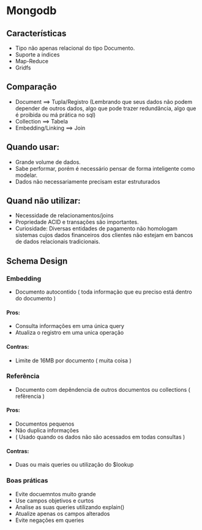 # Mongodb

## Características

- Tipo não apenas relacional do tipo Documento.
- Suporte a indices
- Map-Reduce
- Gridfs

## Comparação

- Document ==> Tupla/Registro (Lembrando que seus dados não podem depender de outros dados, algo que pode trazer redundância, algo que é proibida ou má prática no sql)
- Collection ==> Tabela
- Embedding/Linking ==> Join

## Quando usar:

- Grande volume de dados.
- Sabe performar, porém é necessário pensar de forma inteligente como modelar.
- Dados não necessariamente precisam estar estruturados

## Quand não utilizar:

- Necessidade de relacionamentos/joins
- Propriedade ACID e transações são importantes.
- Curiosidade: Diversas entidades de pagamento não homologam sistemas cujos dados financeiros dos clientes não estejam em bancos de dados relacionais tradicionais.

## Schema Design

### Embedding

- Documento autocontido ( toda informação que eu preciso está dentro do documento )

#### Pros:

- Consulta informações em uma única query
- Atualiza o registro em uma unica operação

#### Contras:

- Limite de 16MB por documento ( muita coisa )

### Referência

- Documento com depêndencia de outros documentos ou collections ( refêrencia )

#### Pros:

- Documentos pequenos
- Não duplica informações
- ( Usado quando os dados não são acessados em todas consultas )

#### Contras:

- Duas ou mais queries ou utilização do $lookup

### Boas práticas

- Evite docuemntos muito grande
- Use campos objetivos e curtos
- Analise as suas queries utilizando explain()
- Atualize apenas os campos alterados
- Evite negações em queries
